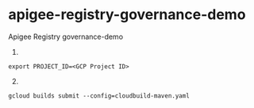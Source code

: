 # apigee-registry-governance-demo
Apigee Registry governance-demo



1) 
```
export PROJECT_ID=<GCP Project ID>
```

2)
```
gcloud builds submit --config=cloudbuild-maven.yaml
```